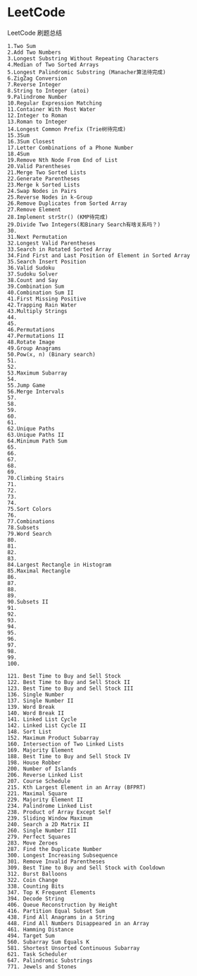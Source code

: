 # LeetCode
LeetCode 刷题总结

    1.Two Sum
    2.Add Two Numbers
    3.Longest Substring Without Repeating Characters
    4.Median of Two Sorted Arrays
    5.Longest Palindromic Substring (Manacher算法待完成)
    6.ZigZag Conversion
    7.Reverse Integer
    8.String to Integer (atoi)
    9.Palindrome Number
    10.Regular Expression Matching
    11.Container With Most Water
    12.Integer to Roman
    13.Roman to Integer
    14.Longest Common Prefix (Trie树待完成)
    15.3Sum
    16.3Sum Closest
    17.Letter Combinations of a Phone Number
    18.4Sum
    19.Remove Nth Node From End of List
    20.Valid Parentheses
    21.Merge Two Sorted Lists
    22.Generate Parentheses
    23.Merge k Sorted Lists
    24.Swap Nodes in Pairs
    25.Reverse Nodes in k-Group
    26.Remove Duplicates from Sorted Array
    27.Remove Element
    28.Implement strStr() (KMP待完成)
    29.Divide Two Integers(和Binary Search有啥关系吗？)
    30.
    31.Next Permutation
    32.Longest Valid Parentheses
    33.Search in Rotated Sorted Array
    34.Find First and Last Position of Element in Sorted Array
    35.Search Insert Position
    36.Valid Sudoku
    37.Sudoku Solver
    38.Count and Say
    39.Combination Sum
    40.Combination Sum II
    41.First Missing Positive
    42.Trapping Rain Water
    43.Multiply Strings
    44.
    45.
    46.Permutations
    47.Permutations II
    48.Rotate Image
    49.Group Anagrams
    50.Pow(x, n) (Binary search)
    51.
    52.
    53.Maximum Subarray
    54.
    55.Jump Game
    56.Merge Intervals
    57.
    58.
    59.
    60.
    61.
    62.Unique Paths
    63.Unique Paths II
    64.Minimum Path Sum
    65.
    66.
    67.
    68.
    69.
    70.Climbing Stairs
    71.
    72.
    73.
    74.
    75.Sort Colors
    76.
    77.Combinations
    78.Subsets
    79.Word Search
    80.
    81.
    82.
    83.
    84.Largest Rectangle in Histogram
    85.Maximal Rectangle
    86.
    87.
    88.
    89.
    90.Subsets II
    91.
    92.
    93.
    94.
    95.
    96.
    97.
    98.
    99.
    100.

    121. Best Time to Buy and Sell Stock
    122. Best Time to Buy and Sell Stock II
    123. Best Time to Buy and Sell Stock III
    136. Single Number
    137. Single Number II
    139. Word Break
    140. Word Break II
    141. Linked List Cycle
    142. Linked List Cycle II
    148. Sort List
    152. Maximum Product Subarray
    160. Intersection of Two Linked Lists
    169. Majority Element
    188. Best Time to Buy and Sell Stock IV
    198. House Robber
    200. Number of Islands
    206. Reverse Linked List
    207. Course Schedule
    215. Kth Largest Element in an Array (BFPRT)
    221. Maximal Square
    229. Majority Element II
    234. Palindrome Linked List
    238. Product of Array Except Self
    239. Sliding Window Maximum
    240. Search a 2D Matrix II
    260. Single Number III
    279. Perfect Squares
    283. Move Zeroes
    287. Find the Duplicate Number
    300. Longest Increasing Subsequence
    301. Remove Invalid Parentheses
    309. Best Time to Buy and Sell Stock with Cooldown
    312. Burst Balloons
    322. Coin Change
    338. Counting Bits
    347. Top K Frequent Elements
    394. Decode String
    406. Queue Reconstruction by Height
    416. Partition Equal Subset Sum
    438. Find All Anagrams in a String
    448. Find All Numbers Disappeared in an Array
    461. Hamming Distance
    494. Target Sum
    560. Subarray Sum Equals K
    581. Shortest Unsorted Continuous Subarray
    621. Task Scheduler
    647. Palindromic Substrings
    771. Jewels and Stones